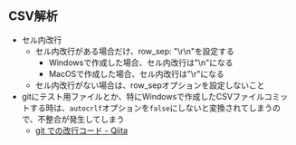 ## CSV解析
- セル内改行
  - セル内改行がある場合だけ、row_sep: "\r\n"を設定する
    - Windowsで作成した場合、セル内改行は"\n"になる
    - MacOSで作成した場合、セル内改行は"\r"になる
  - セル内改行がない場合は、row_sepオプションを設定しないこと
- gitにテスト用ファイルとか、特にWindowsで作成したCSVファイルコミットする時は、`autocrlf`オプションを`false`にしないと変換されてしまうので、不整合が発生してしまう
  - [git での改行コード - Qiita](http://qiita.com/shuhei/items/2da839de8803cb335f86)
